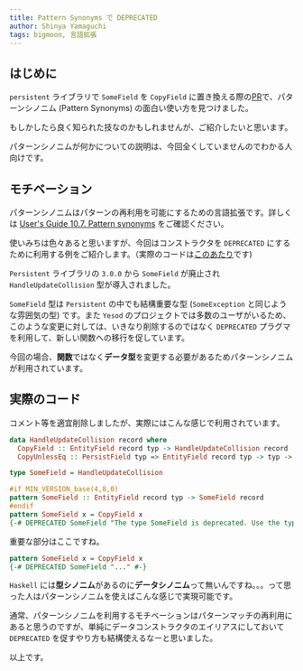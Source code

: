 ```yaml
---
title: Pattern Synonyms で DEPRECATED
author: Shinya Yamaguchi
tags: bigmoon, 言語拡張
---
```


## はじめに

`persistent` ライブラリで `SomeField` を `CopyField` に置き換える際の[PR](https://github.com/yesodweb/persistent/pull/760)で、パターンシノニム (Pattern Synonyms) の面白い使い方を見つけました。

もしかしたら良く知られた技なのかもしれませんが、ご紹介したいと思います。

パターンシノニムが何かについての説明は、今回全くしていませんのでわかる人向けです。

<!--more-->

## モチベーション

パターンシノニムはパターンの再利用を可能にするための言語拡張です。詳しくは [User's Guide 10.7. Pattern synonyms](https://downloads.haskell.org/~ghc/latest/docs/html/users_guide/glasgow_exts.html#pattern-synonyms) をご確認ください。

使いみちは色々あると思いますが、今回はコンストラクタを `DEPRECATED` にするために利用する例をご紹介します。（実際のコードは[このあたり](https://github.com/parsonsmatt/persistent/blob/c882203c9cc09ba28b2012b58b4cd0fdc415e6ce/persistent-mysql/Database/Persist/MySQL.hs#L1080)です)

`Persistent` ライブラリの `3.0.0` から `SomeField` が廃止され `HandleUpdateCollision` 型が導入されました。

`SomeField` 型は `Persistent` の中でも結構重要な型 (`SomeException` と同じような雰囲気の型) です。また `Yesod` のプロジェクトでは多数のユーザがいるため、このような変更に対しては、いきなり削除するのではなく `DEPRECATED` プラグマを利用して、新しい関数への移行を促しています。

今回の場合、**関数**ではなく**データ型**を変更する必要があるためパターンシノニムが利用されています。

## 実際のコード

コメント等を適宜削除しましたが、実際にはこんな感じで利用されています。

```haskell
data HandleUpdateCollision record where
  CopyField :: EntityField record typ -> HandleUpdateCollision record
  CopyUnlessEq :: PersistField typ => EntityField record typ -> typ -> HandleUpdateCollision record

type SomeField = HandleUpdateCollision

#if MIN_VERSION_base(4,8,0)
pattern SomeField :: EntityField record typ -> SomeField record
#endif
pattern SomeField x = CopyField x
{-# DEPRECATED SomeField "The type SomeField is deprecated. Use the type HandleUpdateCollision instead, and use the function copyField instead of the data constructor." #-}
```

重要な部分はここですね。

```haskell
pattern SomeField x = CopyField x
{-# DEPRECATED SomeField "..." #-}
```

`Haskell` には**型シノニム**があるのに**データシノニム**って無いんですね。。。って思った人はパターンシノニムを使えばこんな感じで実現可能です。

通常、パターンシノニムを利用するモチベーションはパターンマッチの再利用にあると思うのですが、単純にデータコンストラクタのエイリアスにしておいて `DEPRECATED` を促すやり方も結構使えるなーと思いました。

以上です。